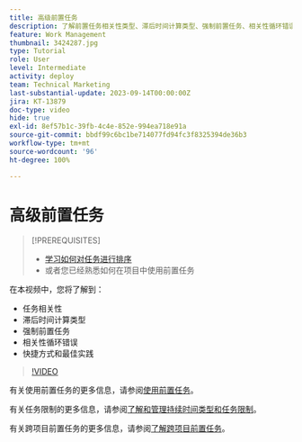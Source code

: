 ```yaml
---
title: 高级前置任务
description: 了解前置任务相关性类型、滞后时间计算类型、强制前置任务、相关性循环错误以及一些快捷方式和最佳实践。
feature: Work Management
thumbnail: 3424287.jpg
type: Tutorial
role: User
level: Intermediate
activity: deploy
team: Technical Marketing
last-substantial-update: 2023-09-14T00:00:00Z
jira: KT-13879
doc-type: video
hide: true
exl-id: 8ef57b1c-39fb-4c4e-852e-994ea718e91a
source-git-commit: bbdf99c6bc1be714077fd94fc3f8325394de36b3
workflow-type: tm+mt
source-wordcount: '96'
ht-degree: 100%

---
```


# 高级前置任务


>[!PREREQUISITES]
>
>* [学习如何对任务进行排序](https://experienceleague.adobe.com/docs/workfront-learn/tutorials-workfront/manage-work/tasks/learn-to-sequence-tasks.html?lang=zh-Hans)
>* 或者您已经熟悉如何在项目中使用前置任务


在本视频中，您将了解到：

* 任务相关性
* 滞后时间计算类型
* 强制前置任务
* 相关性循环错误
* 快捷方式和最佳实践

>[!VIDEO](https://video.tv.adobe.com/v/3454540/?quality=12&learn=on&enablevpops=1&captions=chi_hans)

有关使用前置任务的更多信息，请参阅[使用前置任务](https://experienceleague.adobe.com/docs/workfront/using/manage-work/tasks/use-task-predecessors/use-task-predecessors.html?lang=zh-Hans)。

有关任务限制的更多信息，请参阅[了解和管理持续时间类型和任务限制](https://experienceleague.adobe.com/docs/workfront-learn/tutorials-workfront/manage-work/intermediate-projects/understand-and-manage-duration-types-and-task-constraints.html?lang=zh-Hans)。

有关跨项目前置任务的更多信息，请参阅[了解跨项目前置任务](https://experienceleague.adobe.com/docs/workfront-learn/tutorials-workfront/manage-work/intermediate-projects/understand-cross-project-predecessors.html?lang=zh-Hans)。

